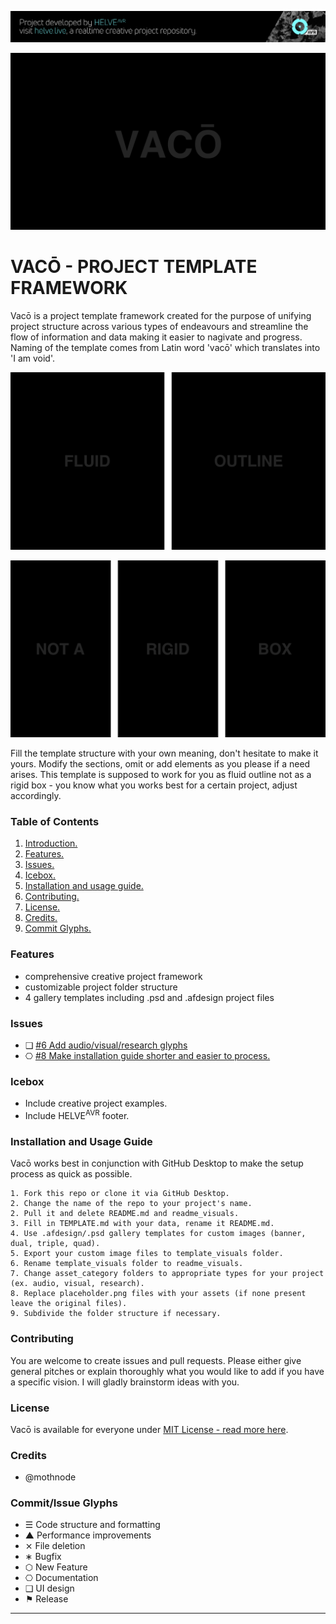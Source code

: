 ![BANNERTAG](/assets/readme_visuals/helve-project-bannertag.png)

![Project Banner](/assets/readme_visuals/vaco-banner.png)

<a name="intro"></a> 
# VACŌ - PROJECT TEMPLATE FRAMEWORK
Vacō is a project template framework created for the purpose of unifying project structure across various types of endeavours and streamline the flow of information and data making it easier to nagivate and progress. Naming of the template comes from Latin word 'vacō' which translates into 'I am void'.

![GALLERY DUAL](/assets/readme_visuals/vaco-dual-gallery.png)

![GALLERY TRIPLE](/assets/readme_visuals/vaco-triple-gallery.png)

Fill the template structure with your own meaning, don't hesitate to make it yours. Modify the sections, omit or add elements as you please if a need arises. This template is supposed to work for you as fluid outline not as a rigid box - you know what you works best for a certain project, adjust accordingly.

<a name="features"></a>
### Table of Contents
1. [Introduction.](#intro)
2. [Features.](#features)
3. [Issues.](#issues)
4. [Icebox.](#icebox)
5. [Installation and usage guide.](#install)
6. [Contributing.](#contribute)
7. [License.](#license)
8. [Credits.](#credits)
9. [Commit Glyphs.](#glyphs)

### Features
+ comprehensive creative project framework
+ customizable project folder structure 
+ 4 gallery templates including .psd and .afdesign project files

<a name="issues"></a>
### Issues
+ ❑ [#6 Add audio/visual/research glyphs](https://github.com/mothnode/vaco/issues/6)
+ ⎔ [#8 Make installation guide shorter and easier to process.](https://github.com/mothnode/vaco/issues/8)

<a name="icebox"></a>
### Icebox
+ Include creative project examples.
+ Include HELVE<sup>AVR</sup> footer.

<a name="install"></a>
### Installation and Usage Guide
Vacō works best in conjunction with GitHub Desktop to make the setup process as quick as possible. 
```
1. Fork this repo or clone it via GitHub Desktop.
2. Change the name of the repo to your project's name.
2. Pull it and delete README.md and readme_visuals.
3. Fill in TEMPLATE.md with your data, rename it README.md. 
4. Use .afdesign/.psd gallery templates for custom images (banner, dual, triple, quad).
5. Export your custom image files to template_visuals folder.
6. Rename template_visuals folder to readme_visuals.
7. Change asset_category folders to appropriate types for your project (ex. audio, visual, research).
8. Replace placeholder.png files with your assets (if none present leave the original files).
9. Subdivide the folder structure if necessary.
```
<a name="contribute"></a>
### Contributing
You are welcome to create issues and pull requests. Please either give general pitches or explain thoroughly what you would like to add if you have a specific vision. I will gladly brainstorm ideas with you.

<a name="license"></a>
### License
Vacō is available for everyone under [MIT License - read more here](https://github.com/mothnode/vaco/blob/master/LICENSE.md).

<a name="credits"></a>
### Credits
+ @mothnode

<a name="glyphs"></a>
### Commit/Issue Glyphs

+ ☰ Code structure and formatting
+ ▲ Performance improvements
+ ⨯ File deletion
+ ∗ Bugfix
+ ⬡ New Feature
+ ⎔ Documentation
+ ❑ UI design
+ ⚑ Release

---




